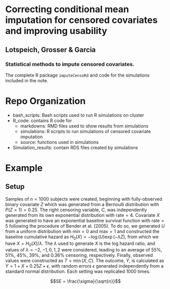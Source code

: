 # Correcting conditional mean imputation for censored covariates and improving usability
## Lotspeich, Grosser & Garcia 
### Statistical methods to impute censored covariates. 

The complete R package `imputeCensoRd` and code for the simulations included in the note.

# Repo Organization 

- bash_scripts: Bash scripts used to run R simulations on cluster
- R_code: contains R code for
	- markdowns: RMD files used to show results from simulations
	- simulations: R scripts to run simulations of censored covariate imputation
	- source: functions used in simulations
- Simulation_results: contain RDS files created by simulations

# Example

## Setup 

Samples of $n=1000$ subjects were created, beginning with fully-observed binary covariate $Z$ which was generated from a Bernoulli distribution with $P(Z = 1) = 0.25$. The right censoring variable, $C$, was independently generated from its own exponential distribution with rate$=4$. Covariate $X$ was generated to have an exponential baseline survival function with rate$=5$ following the procedure of Bender et al. (2005). To do so, we generated $U$ from a uniform distribution with min$=0$ and max$=1$ and constructed the baseline cumulative hazard as $H_0(X) = -\log(U)\exp(-\lambda Z)$, from which we have $X = H_0(X) / \lambda$. The $\lambda$ used to generate $X$ is the log hazard ratio, and values of $\lambda = -2, -1, 0, 1, 2$ were considered, leading to an average of 55\%, 51\%, 45\%, 39\%, and 0.36\% censoring, respectively. Finally, observed values were constructed as $T = \min(X, C)$. The outcome, $Y$, is calculated as $Y = 1 + X + 0.25Z + \epsilon$, with random errors $\epsilon$ generated independently from a standard normal distribution. Each setting was replicated 1000 times. 

```math
SE = \frac{\sigma}{\sqrt{n}}
```
